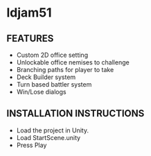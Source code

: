 # ldjam51
FEATURES
--------
- Custom 2D office setting
- Unlockable office nemises to challenge
- Branching paths for player to take
- Deck Builder system
- Turn based battler system
- Win/Lose dialogs

INSTALLATION INSTRUCTIONS
-------------------------
- Load the project in Unity.
- Load StartScene.unity
- Press Play
